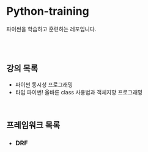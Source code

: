 # Python-training
파이썬을 학습하고 훈련하는 레포입니다.

</br>
</br>


## 강의 목록
- 파이썬 동시성 프로그래밍
- 타입 파이썬! 올바른 class 사용법과 객체지향 프로그래밍

</br>

## 프레임워크 목록
- ### DRF

</br>